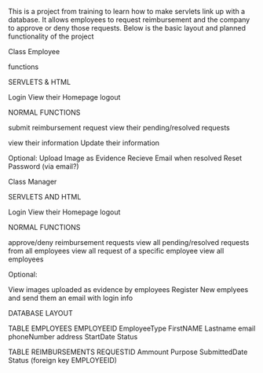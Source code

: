 This is a project from training to learn how to make servlets link up with a database. 
It allows employees to request reimbursement and the company to approve or deny those requests.
Below is the basic layout and planned functionality of the project

Class Employee

functions

SERVLETS & HTML

Login
View their Homepage
logout

NORMAL FUNCTIONS

submit reimbursement request
view their pending/resolved requests

view their information
Update their information

Optional:
Upload Image as Evidence
Recieve Email when resolved
Reset Password (via email?)

Class Manager

SERVLETS AND HTML

Login
View their Homepage
logout

NORMAL FUNCTIONS

approve/deny reimbursement requests
view all pending/resolved requests from all employees
view all request of a specific employee
view all employees

Optional:

View images uploaded as evidence by employees
Register New emplyees and send them an email with login info

DATABASE LAYOUT

TABLE EMPLOYEES
EMPLOYEEID EmployeeType FirstNAME Lastname email phoneNumber address StartDate Status

TABLE REIMBURSEMENTS
REQUESTID Ammount Purpose SubmittedDate Status (foreign key EMPLOYEEID)